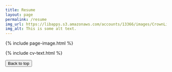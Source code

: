 ```yaml
---
title: Resume
layout: page
permalink: /resume
img_url: https://libapps.s3.amazonaws.com/accounts/13366/images/CrownLibraryBanner5.jpg
img_alt: This is some alt text.
---
```

{% include page-image.html %}

{% include cv-text.html %}

<form>
    <div class="myButton">
        <input type="BUTTON" value="Back to top" onclick="window.location.href='#top'">
    </div>
</form>
